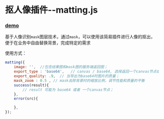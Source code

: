 # 抠人像插件--matting.js

### [demo](http://f2er.meitu.com/gxd/matting/example/index.html)

基于人像识别`mask`图层技术，通过`mask`，可以使用该简易插件进行人像的抠出，便于在业务中自由替换背景，完成特定的需求

使用方式：

```js
matting({
    image: '',  //包含结果图和mask图的服务端返回图；
    export_type : 'base64',   // canvas / base64, 选择返回一个canvas节点或者返回base64；
    export_quality: .9,  // 当导出为base64时图片的质量；
    mask_zoom : 0.5 , // mask去除背景时的缩放比例，调节性能和质量的平衡
    success(result){
        // result 可能为 base64 或者 一个canvas节点；
    },
    error(src){

    },
});
```
